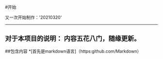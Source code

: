 #开始

又一次开始制作：'20210320'

---
对于本项目的说明：
内容五花八门，随缘更新。
---

##包含内容
*[首先是markdown语言]（https:github.com/Markdown）
